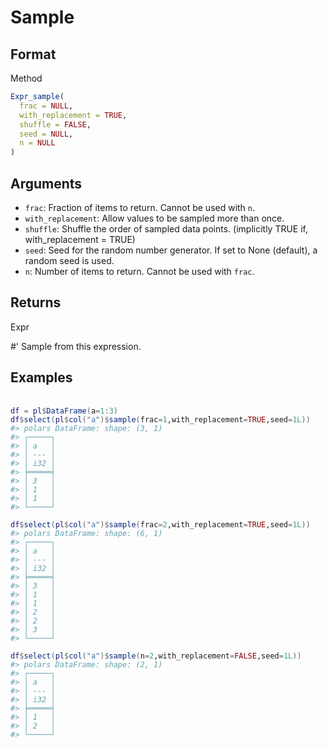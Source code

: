 # Sample

## Format

Method

```r
Expr_sample(
  frac = NULL,
  with_replacement = TRUE,
  shuffle = FALSE,
  seed = NULL,
  n = NULL
)
```

## Arguments

- `frac`: Fraction of items to return. Cannot be used with `n`.
- `with_replacement`: Allow values to be sampled more than once.
- `shuffle`: Shuffle the order of sampled data points. (implicitly TRUE if, with_replacement = TRUE)
- `seed`: Seed for the random number generator. If set to None (default), a random seed is used.
- `n`: Number of items to return. Cannot be used with `frac`.

## Returns

Expr

#' Sample from this expression.

## Examples

<pre class='r-example'> <code> <span class='r-in'><span></span></span>
<span class='r-in'><span><span class='va'>df</span> <span class='op'>=</span> <span class='va'>pl</span><span class='op'>$</span><span class='fu'>DataFrame</span><span class='op'>(</span>a<span class='op'>=</span><span class='fl'>1</span><span class='op'>:</span><span class='fl'>3</span><span class='op'>)</span></span></span>
<span class='r-in'><span><span class='va'>df</span><span class='op'>$</span><span class='fu'>select</span><span class='op'>(</span><span class='va'>pl</span><span class='op'>$</span><span class='fu'>col</span><span class='op'>(</span><span class='st'>"a"</span><span class='op'>)</span><span class='op'>$</span><span class='fu'>sample</span><span class='op'>(</span>frac<span class='op'>=</span><span class='fl'>1</span>,with_replacement<span class='op'>=</span><span class='cn'>TRUE</span>,seed<span class='op'>=</span><span class='fl'>1L</span><span class='op'>)</span><span class='op'>)</span></span></span>
<span class='r-out co'><span class='r-pr'>#&gt;</span> polars DataFrame: shape: (3, 1)</span>
<span class='r-out co'><span class='r-pr'>#&gt;</span> ┌─────┐</span>
<span class='r-out co'><span class='r-pr'>#&gt;</span> │ a   │</span>
<span class='r-out co'><span class='r-pr'>#&gt;</span> │ --- │</span>
<span class='r-out co'><span class='r-pr'>#&gt;</span> │ i32 │</span>
<span class='r-out co'><span class='r-pr'>#&gt;</span> ╞═════╡</span>
<span class='r-out co'><span class='r-pr'>#&gt;</span> │ 3   │</span>
<span class='r-out co'><span class='r-pr'>#&gt;</span> │ 1   │</span>
<span class='r-out co'><span class='r-pr'>#&gt;</span> │ 1   │</span>
<span class='r-out co'><span class='r-pr'>#&gt;</span> └─────┘</span>
<span class='r-in'><span></span></span>
<span class='r-in'><span><span class='va'>df</span><span class='op'>$</span><span class='fu'>select</span><span class='op'>(</span><span class='va'>pl</span><span class='op'>$</span><span class='fu'>col</span><span class='op'>(</span><span class='st'>"a"</span><span class='op'>)</span><span class='op'>$</span><span class='fu'>sample</span><span class='op'>(</span>frac<span class='op'>=</span><span class='fl'>2</span>,with_replacement<span class='op'>=</span><span class='cn'>TRUE</span>,seed<span class='op'>=</span><span class='fl'>1L</span><span class='op'>)</span><span class='op'>)</span></span></span>
<span class='r-out co'><span class='r-pr'>#&gt;</span> polars DataFrame: shape: (6, 1)</span>
<span class='r-out co'><span class='r-pr'>#&gt;</span> ┌─────┐</span>
<span class='r-out co'><span class='r-pr'>#&gt;</span> │ a   │</span>
<span class='r-out co'><span class='r-pr'>#&gt;</span> │ --- │</span>
<span class='r-out co'><span class='r-pr'>#&gt;</span> │ i32 │</span>
<span class='r-out co'><span class='r-pr'>#&gt;</span> ╞═════╡</span>
<span class='r-out co'><span class='r-pr'>#&gt;</span> │ 3   │</span>
<span class='r-out co'><span class='r-pr'>#&gt;</span> │ 1   │</span>
<span class='r-out co'><span class='r-pr'>#&gt;</span> │ 1   │</span>
<span class='r-out co'><span class='r-pr'>#&gt;</span> │ 2   │</span>
<span class='r-out co'><span class='r-pr'>#&gt;</span> │ 2   │</span>
<span class='r-out co'><span class='r-pr'>#&gt;</span> │ 3   │</span>
<span class='r-out co'><span class='r-pr'>#&gt;</span> └─────┘</span>
<span class='r-in'><span></span></span>
<span class='r-in'><span><span class='va'>df</span><span class='op'>$</span><span class='fu'>select</span><span class='op'>(</span><span class='va'>pl</span><span class='op'>$</span><span class='fu'>col</span><span class='op'>(</span><span class='st'>"a"</span><span class='op'>)</span><span class='op'>$</span><span class='fu'>sample</span><span class='op'>(</span>n<span class='op'>=</span><span class='fl'>2</span>,with_replacement<span class='op'>=</span><span class='cn'>FALSE</span>,seed<span class='op'>=</span><span class='fl'>1L</span><span class='op'>)</span><span class='op'>)</span></span></span>
<span class='r-out co'><span class='r-pr'>#&gt;</span> polars DataFrame: shape: (2, 1)</span>
<span class='r-out co'><span class='r-pr'>#&gt;</span> ┌─────┐</span>
<span class='r-out co'><span class='r-pr'>#&gt;</span> │ a   │</span>
<span class='r-out co'><span class='r-pr'>#&gt;</span> │ --- │</span>
<span class='r-out co'><span class='r-pr'>#&gt;</span> │ i32 │</span>
<span class='r-out co'><span class='r-pr'>#&gt;</span> ╞═════╡</span>
<span class='r-out co'><span class='r-pr'>#&gt;</span> │ 1   │</span>
<span class='r-out co'><span class='r-pr'>#&gt;</span> │ 2   │</span>
<span class='r-out co'><span class='r-pr'>#&gt;</span> └─────┘</span>
 </code></pre>